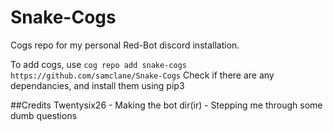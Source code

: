 # Snake-Cogs
Cogs repo for my personal Red-Bot discord installation. 


To add cogs, use ```cog repo add snake-cogs https://github.com/samclane/Snake-Cogs```
Check if there are any dependancies, and install them using pip3

##Credits
Twentysix26 - Making the bot
dir(ir) - Stepping me through some dumb questions
